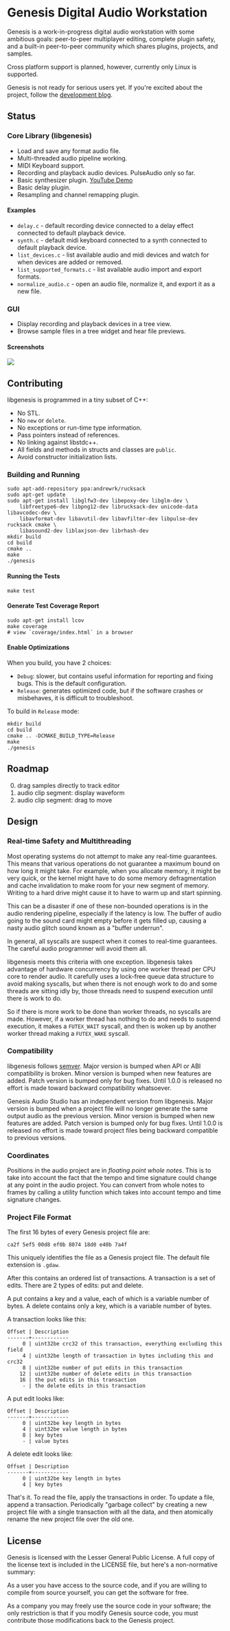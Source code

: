# Genesis Digital Audio Workstation

Genesis is a work-in-progress digital audio workstation with some ambitious
goals: peer-to-peer multiplayer editing, complete plugin safety, and a built-in
peer-to-peer community which shares plugins, projects, and samples.

Cross platform support is planned, however, currently only Linux is supported.

Genesis is not ready for serious users yet. If you're excited about the project,
follow the <a href="http://genesisdaw.org/">development blog</a>.

## Status

### Core Library (libgenesis)

 * Load and save any format audio file.
 * Multi-threaded audio pipeline working.
 * MIDI Keyboard support.
 * Recording and playback audio devices. PulseAudio only so far.
 * Basic synthesizer plugin. [YouTube Demo](https://www.youtube.com/watch?v=K5r_o331Eqo)
 * Basic delay plugin.
 * Resampling and channel remapping plugin.

#### Examples

 * `delay.c` - default recording device connected to a delay effect connected
   to default playback device.
 * `synth.c` - default midi keyboard connected to a synth connected to default
   playback device.
 * `list_devices.c` - list available audio and midi devices and watch for when
   devices are added or removed.
 * `list_supported_formats.c` - list available audio import and export formats.
 * `normalize_audio.c` - open an audio file, normalize it, and export it as a
   new file.

### GUI

 * Display recording and playback devices in a tree view.
 * Browse sample files in a tree widget and hear file previews.

#### Screenshots

![](https://s3.amazonaws.com/genesisdaw.org/img/beginnings-of-track-editor.png)

## Contributing

libgenesis is programmed in a tiny subset of C++:

 * No STL.
 * No `new` or `delete`.
 * No exceptions or run-time type information.
 * Pass pointers instead of references.
 * No linking against libstdc++.
 * All fields and methods in structs and classes are `public`.
 * Avoid constructor initialization lists.

### Building and Running

```
sudo apt-add-repository ppa:andrewrk/rucksack
sudo apt-get update
sudo apt-get install libglfw3-dev libepoxy-dev libglm-dev \
    libfreetype6-dev libpng12-dev librucksack-dev unicode-data libavcodec-dev \
    libavformat-dev libavutil-dev libavfilter-dev libpulse-dev rucksack cmake \
    libasound2-dev liblaxjson-dev librhash-dev
mkdir build
cd build
cmake ..
make
./genesis
```

#### Running the Tests

```
make test
```

#### Generate Test Coverage Report

```
sudo apt-get install lcov
make coverage
# view `coverage/index.html` in a browser
```

#### Enable Optimizations

When you build, you have 2 choices:

 * `Debug`: slower, but contains useful information for reporting and fixing
   bugs. This is the default configuration.
 * `Release`: generates optimized code, but if the software crashes or
   misbehaves, it is difficult to troubleshoot.

To build in `Release` mode:

```
mkdir build
cd build
cmake .. -DCMAKE_BUILD_TYPE=Release
make
./genesis
```

## Roadmap

 0. drag samples directly to track editor
 0. audio clip segment: display waveform
 0. audio clip segment: drag to move

## Design

### Real-time Safety and Multithreading

Most operating systems do not attempt to make any real-time guarantees. This
means that various operations do not guarantee a maximum bound on how long it
might take. For example, when you allocate memory, it might be very quick, or
the kernel might have to do some memory defragmentation and cache invalidation
to make room for your new segment of memory. Writing to a hard drive might
cause it to have to warm up and start spinning.

This can be a disaster if one of these non-bounded operations is in the
audio rendering pipeline, especially if the latency is low. The buffer of audio
going to the sound card might empty before it gets filled up, causing a nasty
audio glitch sound known as a "buffer underrun".

In general, all syscalls are suspect when it comes to real-time guarantees. The
careful audio programmer will avoid them all.

libgenesis meets this criteria with one exception. libgenesis takes advantage
of hardware concurrency by using one worker thread per CPU core to render
audio. It carefully uses a lock-free queue data structure to avoid making
syscalls, but when there is not enough work to do and some threads are sitting
idly by, those threads need to suspend execution until there is work to do.

So if there is more work to be done than worker threads, no syscalls are made.
However, if a worker thread has nothing to do and needs to suspend execution,
it makes a `FUTEX_WAIT` syscall, and then is woken up by another worker thread
making a `FUTEX_WAKE` syscall.

### Compatibility

libgenesis follows [semver](http://semver.org/). Major version is bumped when
API or ABI compatibility is broken. Minor version is bumped when new features
are added. Patch version is bumped only for bug fixes. Until 1.0.0 is released
no effort is made toward backward compatibility whatsoever.

Genesis Audio Studio has an independent version from libgenesis. Major version
is bumped when a project file will no longer generate the same output audio as
the previous version. Minor version is bumped when new features are added.
Patch version is bumped only for bug fixes. Until 1.0.0 is released no effort
is made toward project files being backward compatible to previous versions.

### Coordinates

Positions in the audio project are in *floating point whole notes*. This is to
take into account the fact that the tempo and time signature could change at
any point in the audio project. You can convert from whole notes to frames by
calling a utility function which takes into account tempo and time signature
changes.

### Project File Format

The first 16 bytes of every Genesis project file are:

```
ca2f 5ef5 00d8 ef0b 8074 18d0 e40b 7a4f
```

This uniquely identifies the file as a Genesis project file. The default file
extension is `.gdaw`.

After this contains an ordered list of transactions. A transaction is a set of
edits. There are 2 types of edits: put and delete.

A put contains a key and a value, each of which is a variable number of bytes.
A delete contains only a key, which is a variable number of bytes.

A transaction looks like this:

```
Offset | Description
-------+------------
     0 | uint32be crc32 of this transaction, everything excluding this field
     4 | uint32be length of transaction in bytes including this and crc32
     8 | uint32be number of put edits in this transaction
    12 | uint32be number of delete edits in this transaction
    16 | the put edits in this transaction
     - | the delete edits in this transaction
```

A put edit looks like:

```
Offset | Description
-------+------------
     0 | uint32be key length in bytes
     4 | uint32be value length in bytes
     8 | key bytes
     - | value bytes
```

A delete edit looks like:

```
Offset | Description
-------+------------
     0 | uint32be key length in bytes
     4 | key bytes
```

That's it. To read the file, apply the transactions in order. To update a file,
append a transaction. Periodically "garbage collect" by creating a new project
file with a single transaction with all the data, and then atomically rename
the new project file over the old one.

## License

Genesis is licensed with the Lesser General Public License. A full copy of the
license text is included in the LICENSE file, but here's a non-normative
summary:

As a user you have access to the source code, and if you are willing to compile
from source yourself, you can get the software for free.

As a company you may freely use the source code in your software; the only
restriction is that if you modify Genesis source code, you must contribute those
modifications back to the Genesis project.

